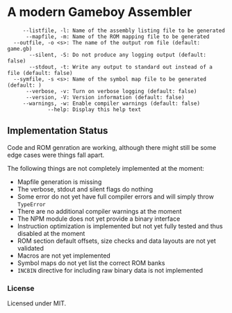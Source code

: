 # A modern Gameboy Assembler

```
     --listfile, -l: Name of the assembly listing file to be generated
      --mapfile, -m: Name of the ROM mapping file to be generated
  --outfile, -o <s>: The name of the output rom file (default: game.gb)
       --silent, -S: Do not produce any logging output (default: false)
       --stdout, -t: Write any output to standard out instead of a file (default: false)
  --symfile, -s <s>: Name of the symbol map file to be generated (default: )
      --verbose, -v: Turn on verbose logging (default: false)
      --version, -V: Version information (default: false)
     --warnings, -w: Enable compiler warnings (default: false)
             --help: Display this help text
```

## Implementation Status

Code and ROM genration are working, although there might still be some edge cases 
were things fall apart.
 
The following things are not completely implemented at the moment:

- Mapfile generation is missing
- The verbose, stdout and silent flags do nothing
- Some error do not yet have full compiler errors and will simply throw `TypeError`
- There are no additional compiler warnings at the moment
- The NPM module does not yet provide a binary interface
- Instruction optimization is implemented but not yet fully tested and thus disabled at the moment
- ROM section default offsets, size checks and data layouts are not yet validated
- Macros are not yet implemented
- Symbol maps do not yet list the correct ROM banks
- `INCBIN` directive for including raw binary data is not implemented


### License

Licensed under MIT.

